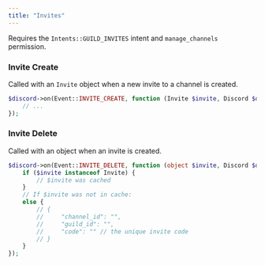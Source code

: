 ```yaml
---
title: "Invites"
---
```


Requires the `Intents::GUILD_INVITES` intent and `manage_channels` permission.

### Invite Create

Called with an `Invite` object when a new invite to a channel is created.

```php
$discord->on(Event::INVITE_CREATE, function (Invite $invite, Discord $discord) {
    // ...
});
```

### Invite Delete

Called with an object when an invite is created.

```php
$discord->on(Event::INVITE_DELETE, function (object $invite, Discord $discord) {
    if ($invite instanceof Invite) {
        // $invite was cached
    }
    // If $invite was not in cache:
    else {
        // {
        //     "channel_id": "",
        //     "guild_id": "",
        //     "code": "" // the unique invite code
        // }
    }
});
```
